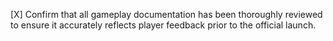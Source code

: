 [X] Confirm that all gameplay documentation has been thoroughly reviewed to ensure it accurately reflects player feedback prior to the official launch.